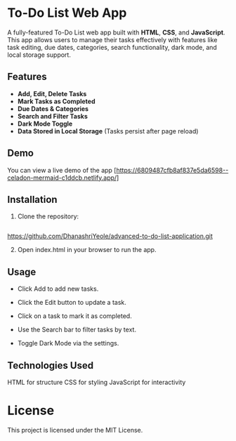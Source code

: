 # To-Do List Web App

A fully-featured To-Do List web app built with **HTML**, **CSS**, and **JavaScript**. This app allows users to manage their tasks effectively with features like task editing, due dates, categories, search functionality, dark mode, and local storage support.

## Features

- **Add, Edit, Delete Tasks**  
- **Mark Tasks as Completed**
- **Due Dates & Categories**
- **Search and Filter Tasks**
- **Dark Mode Toggle**
- **Data Stored in Local Storage** (Tasks persist after page reload)

## Demo

You can view a live demo of the app [https://6809487cfb8af837e5da6598--celadon-mermaid-c1ddcb.netlify.app/]

## Installation

1. Clone the repository:
   ```bash
  https://github.com/DhanashriYeole/advanced-to-do-list-application.git
   
2. Open index.html in your browser to run the app.

  ## Usage
   - Click Add to add new tasks.

   - Click the Edit button to update a task.

   - Click on a task to mark it as completed.

   - Use the Search bar to filter tasks by text.

   - Toggle Dark Mode via the settings.

## Technologies Used
  HTML for structure
  CSS for styling
  JavaScript for interactivity

# License
  This project is licensed under the MIT License.





